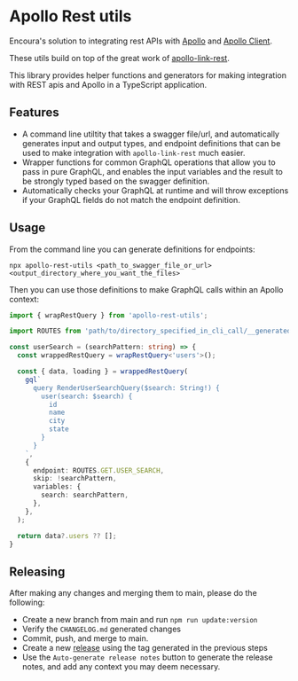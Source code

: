 # Apollo Rest utils

Encoura's solution to integrating rest APIs with
[Apollo](https://www.apollographql.com/docs/) and
[Apollo Client](https://www.apollographql.com/docs/react/).

These utils build on top of the great work of
[apollo-link-rest](https://www.apollographql.com/docs/react/api/link/apollo-link-rest/).

This library provides helper functions and generators for making integration
with REST apis and Apollo in a TypeScript application.

## Features

* A command line utiltity that takes a swagger file/url, and automatically
  generates input and output types, and endpoint definitions that can be used
  to make integration with `apollo-link-rest` much easier.
* Wrapper functions for common GraphQL operations that allow you to pass in
  pure GraphQL, and enables the input variables and the result to be strongly
  typed based on the swagger definition.
* Automatically checks your GraphQL at runtime and will throw exceptions if
  your GraphQL fields do not match the endpoint definition.

## Usage

From the command line you can generate definitions for endpoints:

`npx apollo-rest-utils <path_to_swagger_file_or_url> <output_directory_where_you_want_the_files>`

Then you can use those definitions to make GraphQL calls within an Apollo context:

```TypeScript
import { wrapRestQuery } from 'apollo-rest-utils';

import ROUTES from 'path/to/directory_specified_in_cli_call/__generatedRestEndpoints';

const userSearch = (searchPattern: string) => {
  const wrappedRestQuery = wrapRestQuery<'users'>();

  const { data, loading } = wrappedRestQuery(
    gql`
      query RenderUserSearchQuery($search: String!) {
        user(search: $search) {
          id
          name
          city
          state
        }
      }
    `,
    {
      endpoint: ROUTES.GET.USER_SEARCH,
      skip: !searchPattern,
      variables: {
        search: searchPattern,
      },
    },
  );

  return data?.users ?? [];
}
```

## Releasing

After making any changes and merging them to main, please do the following:

* Create a new branch from main and run `npm run update:version`
* Verify the `CHANGELOG.md` generated changes
* Commit, push, and merge to main.
* Create a new
  [release](https://github.com/nrccua/apollo-rest-utils/releases/new) using
  the tag generated in the previous steps
* Use the `Auto-generate release notes` button to generate the release notes,
  and add any context you may deem necessary.
